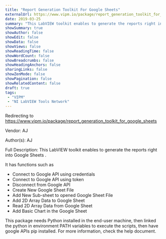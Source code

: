 ```yaml
---
title: "Report Generation Toolkit For Google Sheets"
externalUrl: https://www.vipm.io/package/report_generation_toolkit_for_google_sheets
date: 2019-03-25
summary: "This LabVIEW toolkit enables to generate the reports right into Google Sheets ."
showSummary: true
showAuthor: false
showEdit: false
showData: false
showViews: false
showReadingTime: false
showWordCount: false
showBreadcrumbs: false
showHeadingAnchors: false
sharingLinks: false
showZenMode: false
showPagination: false
showRelatedContent: false
draft: true
tags:
 - "VIPM"
 - "NI LabVIEW Tools Network"
---
```


Redirecting to https://www.vipm.io/package/report_generation_toolkit_for_google_sheets

Vendor: AJ

Author(s): AJ
 
Full Description:
This LabVIEW toolkit enables to generate the reports right into Google Sheets .  

It has functions such as
-  Connect to Google API using credentials
-  Connect to Google API using token
-  Disconnect from Google API
-  Create New Google Sheet File
-  Add New Sub-sheet to opened Google Sheet File
-  Add 2D Array Data to Google Sheet
-  Read 2D Array Data from Google Sheet
-  Add Basic Chart in the Google Sheet

This package needs Python installed in the end-user machine, then linked the python in environment PATH variables to execute the scripts, then have google APIs pip installed.  For more information, check the help document.